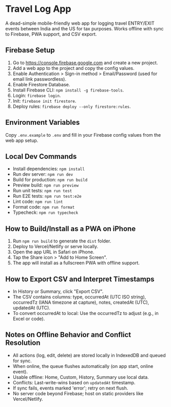 # Travel Log App

A dead-simple mobile-friendly web app for logging travel ENTRY/EXIT events between India and the US for tax purposes. Works offline with sync to Firebase, PWA support, and CSV export.

## Firebase Setup
1. Go to https://console.firebase.google.com and create a new project.
2. Add a web app to the project and copy the config values.
3. Enable Authentication > Sign-in method > Email/Password (used for email link passwordless).
4. Enable Firestore Database.
5. Install Firebase CLI: `npm install -g firebase-tools`.
6. Login: `firebase login`.
7. Init: `firebase init firestore`.
8. Deploy rules: `firebase deploy --only firestore:rules`.

## Environment Variables
Copy `.env.example` to `.env` and fill in your Firebase config values from the web app setup.

## Local Dev Commands
- Install dependencies: `npm install`
- Run dev server: `npm run dev`
- Build for production: `npm run build`
- Preview build: `npm run preview`
- Run unit tests: `npm run test`
- Run E2E tests: `npm run test:e2e`
- Lint code: `npm run lint`
- Format code: `npm run format`
- Typecheck: `npm run typecheck`

## How to Build/Install as a PWA on iPhone
1. Run `npm run build` to generate the `dist` folder.
2. Deploy to Vercel/Netlify or serve locally.
3. Open the app URL in Safari on iPhone.
4. Tap the Share icon > "Add to Home Screen".
5. The app will install as a fullscreen PWA with offline support.

## How to Export CSV and Interpret Timestamps
- In History or Summary, click "Export CSV".
- The CSV contains columns: type, occurredAt (UTC ISO string), occurredTz (IANA timezone at capture), notes, createdAt (UTC), updatedAt (UTC).
- To convert occurredAt to local: Use the occurredTz to adjust (e.g., in Excel or code).

## Notes on Offline Behavior and Conflict Resolution
- All actions (log, edit, delete) are stored locally in IndexedDB and queued for sync.
- When online, the queue flushes automatically (on app start, online event).
- Usable offline: Home, Custom, History, Summary use local data.
- Conflicts: Last-write-wins based on `updatedAt` timestamp.
- If sync fails, events marked 'error'; retry on next flush.
- No server code beyond Firebase; host on static providers like Vercel/Netlify.
